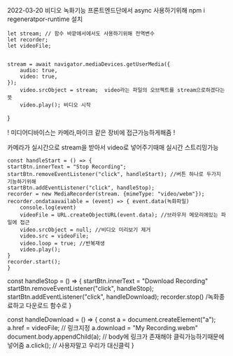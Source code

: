 2022-03-20 
비디오 녹화기능
프론트엔드단에서 async 사용하기위해 npm i regeneratpor-runtime 설치


    let stream; // 함수 바깥에서에서도 사용하기위해 전역변수
    let recorder;
    let videoFile;


    stream = await navigator.mediaDevices.getUserMedia({
        audio: true,
        video: true,
    });
        video.srcObject = stream;  video라는 파일의 오브젝트를 stream으로하겠다는뜻
        video.play(); 비디오 시작
}

   ! 미디어디바이스는 카메라,마이크 같은 장비에 접근가능하게해줌 !

   카메라가 실시간으로 stream을 받아서 video로 넣어주기때매 실시간 스트리밍가능

    const handleStart = () => {
    startBtn.innerText = "Stop Recording";
    startBtn.removeEventListener("click", handleStart); //버튼 하나로 두가지 기능하기위해
    startBtn.addEventListener("click", handleStop);
    recorder = new MediaRecorder(stream. {mimeType: "video/webm"}); 
    recorder.ondataavailable = (event) => { event.data(녹화파일)
        console.log(event)
        videoFile = URL.createObjectURL(event.data); //브라우저 메모리에있는 파일에 접근
        video.srcObject = null; //비디오 미리보기 제거
        video.src = videoFile; 
        video.loop = true; //반복재생
        video.play(); 
    }
    recorder.start();
    }
    


const handleStop = () => {
    startBtn.innerText = "Download Recording"
    startBtn.removeEventListener("click", handleStop);
    startBtn.addEventListener("click", handleDownload);
    recorder.stop() /녹화종료하고 다운로드 함수로
}

const handleDownload = () => {
    const a = document.createElement("a");
    a.href = videoFile; // 링크지정
    a.download = "My Recording.webm"
    document.body.appendChild(a); // body에 링크가 존재해야 클릭가능하기때문에 넣어줌
    a.click(); // 사용자말고 우리가 대신클릭
}
